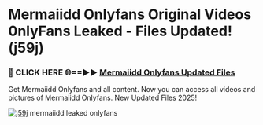 # Mermaiidd Onlyfans Original Videos 0nlyFans Leaked - Files Updated! (j59j)

<h3>🔴 CLICK HERE 🌐==►► <a href="https://tinyurl.com/2jnfzry5" rel="nofollow">Mermaiidd Onlyfans Updated Files</a></h3>

Get Mermaiidd Onlyfans and all content. Now you can access all videos and pictures of Mermaiidd Onlyfans. New Updated Files 2025!

[![j59j](https://i.imgur.com/GyGTBgg.gif)](https://tinyurl.com/2jnfzry5)
mermaiidd leaked onlyfans